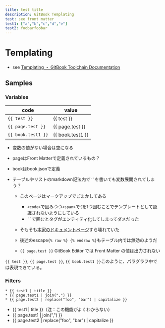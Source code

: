 ```yaml
---
title: test title
description: GitBook Templating
test: see front matter
test1: ["a","b","c","d","e"]
test2: foobarfoobar
---
```

# Templating

* see [Templating ・ GitBook Toolchain Documentation](https://toolchain.gitbook.com/templating/)

## Samples

### Variables

| code | value |
| ---- | ----- |
| <code><span>{</span>{ test }}</code>       | {{ test }} |
| <code>{<span>{</span> page.test }}</code>  | {{ page.test }} |
| <code>{<span>{</span> book.test1 }}</code> | {{ book.test1 }} |

* 変数の値がない場合は空になる
* pageはFront Matterで定義されているもの？
* bookはbook.jsonで定義
* テーブルやリストのmarkdown記法内で<code>``</code>を書いても変数展開されてしまう？

  * このページはマークアップでごまかしてある

    * `<code>`で囲みつつ`<span>`で`{`を1つ囲むことでテンプレートとして認識されないようにしている
    * <code>``</code>で囲むとタグがエンティティ化してしまってダメだった

  * そもそも[本家のドキュメントページ](https://toolchain.gitbook.com/syntax/markdown.html#code)すら壊れていた
  * 後述のescape`{% raw %} {% endraw %}`もテーブル内では無効のようだ
  * `{{ page.test }}` GitBook Editor では Front Matter の値は出力されない

`{{ test }}`, `{{ page.test }}`, `{{ book.test1 }}`このように、パラグラフ中では表現できている。

### Filters

```
* {{ test1 | title }}
* {{ page.test1 | join(",") }}
* {{ page.test2 | replace("foo", "bar") | capitalize }}
```

* {{ test1 | title }}（注：この機能がよくわからない）
* {{ page.test1 | join(",") }}
* {{ page.test2 | replace("foo", "bar") | capitalize }}


